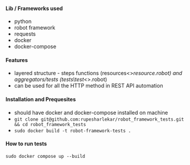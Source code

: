 #### Lib / Frameworks used
- python
- robot framework
- requests
- docker
- docker-compose

#### Features
- layered structure - steps functions (resources\<>_resource.robot) and aggregators/tests (tests\test_<>.robot)
- can be used for all the HTTP method in REST API automation

#### Installation and Prequesites 
- should have docker and docker-compose installed on machine
- `git clone git@github.com:rupesharlekar/robot_framework_tests.git  && cd robot_framework_tests`  
- `sudo docker build -t robot-framework-tests .`

#### How to run tests
`sudo docker compose up --build`

